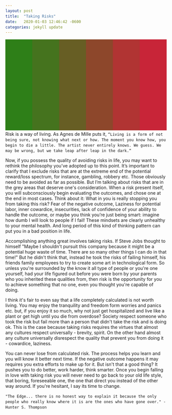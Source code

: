 ```yaml
---
layout: post
title:  "Taking Risks"
date:   2020-01-03 12:46:42 -0600
categories: jekyll update
---
```

![image](/assets/images/image2.png)
Risk is a way of living. As Agnes de Mille puts it, `“Living is a form of not being sure, not knowing what next or how. The moment you know how, you begin to die a little. The artist never entirely knows. We guess. We may be wrong, but we take leap after leap in the dark.“`

Now, if you possess the quality of avoiding risks in life, you may want to rethink the philosophy you’ve adopted up to this point. It’s important to clarify that I exclude risks that are at the extreme end of the potential reward/loss spectrum, for instance, gambling, robbery etc. Those obviously need to be avoided as far as possible. But I’m talking about risks that are in the grey areas that deserve one's consideration. When a risk present itself, you will subconsciously begin evaluating the outcomes, and chose one at the end in most cases. Think about it: What in you is really stopping you from taking this risk? Fear of the negative outcome, Laziness for potential labor, inner cowardice, insecurities, lack of confidence of your ability to handle the outcome, or maybe you think you’re just being smart: imagine how dumb I will look to people if I fail! These mindsets are clearly unhealthy to your mental health. And long period of this kind of thinking pattern can put you in a bad position in life.

Accomplishing anything great involves taking risks. If Steve Jobs thought to himself "Maybe I shouldn't pursuit this company because it might be a potential huge waste of time. There are so many other things I can do in that time!" But he didn't think that, instead he took the risks of failing himself, his friends family employees to try to create some art in technological form. So unless you're surrounded by the know it all type of people or you're one yourself,  had your life figured out before you were born by your parents who you inherited these qualities from, then risk is the opportunity for you to achieve something that no one, even you thought you're capable of doing.

I think it's fair to even say that a life completely calculated is not worth living. You may enjoy the tranquility and freedom form worries and panics etc. but, if you enjoy it so much, why not just get hospitalized and live like a plant or get high until you die from overdose? Society respect someone who took the risk but fail more than a person that didn't take the risk and is doing ok. This is the case because taking risks requires the virtues that almost any cultures respect universally - brevity, spirit. On the other hand almost any culture universally disrespect the quality that prevent you from doing it - cowardice, laziness. 

You can never lose from calculated risk. The process helps you learn and you will know it better next time. If the negative outcome happens it may requires you extra efforts to make up for it. But isn't that a good thing? It pushes you to do better, work harder, think smarter. Once you begin falling in love with taking risk you will never need to go back to your old life style, that boring, foreseeable one, the one that direct you instead of the other way around. If you're hesitant, I say its time to change.

`"The Edge... there is no honest way to explain it because the only people who really know where it is are the ones who have gone over." - Hunter S. Thompson`